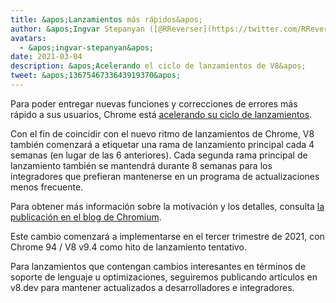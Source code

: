 ```yaml
---
title: &apos;Lanzamientos más rápidos&apos;
author: &apos;Ingvar Stepanyan ([@RReverser](https://twitter.com/RReverser))&apos;
avatars:
  - &apos;ingvar-stepanyan&apos;
date: 2021-03-04
description: &apos;Acelerando el ciclo de lanzamientos de V8&apos;
tweet: &apos;1367546733643919370&apos;
---
```

Para poder entregar nuevas funciones y correcciones de errores más rápido a sus usuarios, Chrome está [acelerando su ciclo de lanzamientos](https://developer.chrome.com/blog/faster-release-cycle/).

Con el fin de coincidir con el nuevo ritmo de lanzamientos de Chrome, V8 también comenzará a etiquetar una rama de lanzamiento principal cada 4 semanas (en lugar de las 6 anteriores). Cada segunda rama principal de lanzamiento también se mantendrá durante 8 semanas para los integradores que prefieran mantenerse en un programa de actualizaciones menos frecuente.

<!--truncate-->
Para obtener más información sobre la motivación y los detalles, consulta [la publicación en el blog de Chromium](https://blog.chromium.org/2021/03/speeding-up-release-cycle.html).

Este cambio comenzará a implementarse en el tercer trimestre de 2021, con Chrome 94 / V8 v9.4 como hito de lanzamiento tentativo.

Para lanzamientos que contengan cambios interesantes en términos de soporte de lenguaje u optimizaciones, seguiremos publicando artículos en v8.dev para mantener actualizados a desarrolladores e integradores.
